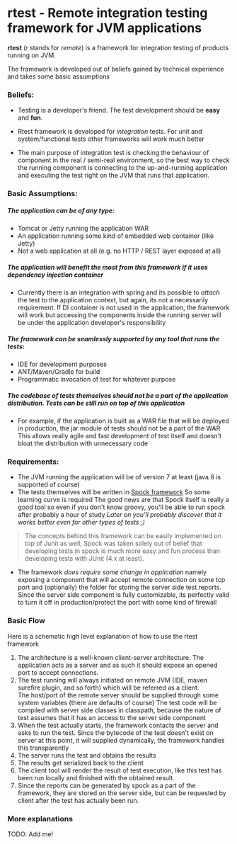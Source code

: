 # rtest - Remote integration testing framework for JVM applications

**rtest** (_r_ stands for _remote_) is a framework for integration testing of products running on JVM.

The framework is developed out of beliefs gained by technical experience and takes some basic assumptions
  
### Beliefs:
* Testing is a developer's friend. The test development should be **easy** and **fun**.

* Rtest framework is developed for *integration* tests. For unit and system/functional tests other frameworks will work much better

* The main purpose of integration test is checking the behaviour of 
component in the real / semi-real environment, so the best way to 
check the running component is connecting to the up-and-running application and executing the test 
right on the JVM that runs that application.

### Basic Assumptions:
 
 
##### The application can be of any type:

* Tomcat or Jetty running the application WAR
* An application running some kind of embedded web container (like Jetty)
* Not a web application at all (e.g. no HTTP / REST layer exposed at all)

##### The application will benefit the most from this framework if it uses dependency injection container
* Currently there is an integration with spring and its possible to *attach* the test to the application context,
  but again, its not a necessarily requirement. If DI container is not used in the application, the framework will work but
  accessing the components inside the running server will be under the application developer's responsibility

##### The framework can be seamlessly supported by any tool that runs the tests:
* IDE for development purposes
* ANT/Maven/Gradle for build
* Programmatic invocation of test for whatever purpose

##### The codebase of tests themselves should not be a part of the application distribution. Tests can be still run on top of this application
* For example, if the application is built as a WAR file that will be deployed in production, the jar module of tests should not be a part of the WAR
This allows really agile and fast development of test itself and doesn't bloat the distribution with unnecessary code

### Requirements:

* The JVM running the application will be of version 7 at least (java 8 is supported of course)
* The tests themselves will be written in [Spock framework](http://spockframework.org/) So some learning curve is required
The good news are that Spock itself is really a good tool so even if you don't know groovy, you'll be able to run spock after probably a hour of study
*Later on you'll probably discover that it works better even for other types of tests ;)*

>The concepts behind this framework can be easily implemented on top of Junit as well, Spock was taken solely 
>out of belief that developing tests in spock is much more easy and fun process than developing tests with JUnit (4.x at least).

* The framework _does require some change in application_ namely exposing a component that will accept remote connection on some tcp port 
and (optionally) the folder for storing the server side test reports. Since the server side component is fully customizable,
its perfectly valid to turn it off in production/protect the port with some kind of firewall 

### Basic Flow

Here is a schematic high level explanation of how to use the rtest framework

1. The architecture is a well-known client-server architecture. The application acts as a server and as such it should expose an opened port to accept connections.
2. The test running will always initiated on remote JVM (IDE, maven surefire plugin, and so forth) which will be referred as a client.  
   The host/port of the remote server should be supplied through some system variables (there are defaults of course)
   The test code will be compiled with server side classes in classpath, because the nature of test assumes that it has an access to the server side component
3. When the test actually starts, the framework contacts the server and asks to run the test. Since the bytecode of the test doesn't exist on server at this point, it will supplied dynamically,
   the framework handles this transparently
4. The server runs the test and obtains the results
5. The results get serialized back to the client
6. The client tool will render the result of test execution, like this test has been run locally and finished with the obtained result.
7. Since the reports can be generated by spock as a part of the framework, they are stored on the server side, but can be requested by client after the test has actually been run.
    
### More explanations 
TODO: Add me!
